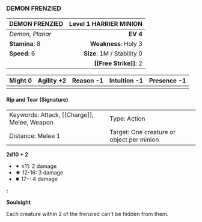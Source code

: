 ### DEMON FRENZIED

| DEMON FRENZIED  | **Level 1 HARRIER MINION** |
| :-------------- | -------------------------: |
| *Demon, Planar* |                   **EV 4** |
| **Stamina**: 8  |       **Weakness**: Holy 3 |
| **Speed**: 6    | **Size**: 1M / Stability 0 |
|                 |     **[[Free Strike]]**: 2 |

| **Might** 0 | **Agility** +2 | **Reason** -1 | **Intuition** -1 | **Presence** -1 |
| ----------- | -------------- | ------------- | ---------------- | --------------- |
|             |                |               |                  |                 |

#### Rip and Tear (Signature)

|                                             |                                           |
| :------------------------------------------ | :---------------------------------------- |
| Keywords: Attack, [[Charge]], Melee, Weapon | Type: Action                              |
| Distance: Melee 1                           | Target: One creature or object per minion |

**2d10 + 2**

- ✦ ≤11: 2 damage
- ★ 12-16: 3 damage
- ✸ 17+: 4 damage

**:**

**Soulsight**

Each creature within 2 of the frenzied can't be hidden from them.

